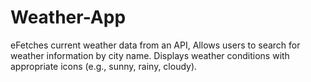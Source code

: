 # Weather-App
eFetches current weather data from an API, Allows users to search for weather information by city name. Displays weather conditions with appropriate icons (e.g., sunny, rainy, cloudy).
